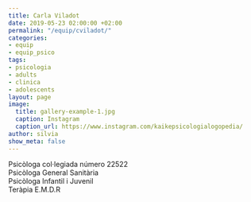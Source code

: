 ```yaml
---
title: Carla Viladot
date: 2019-05-23 02:00:00 +02:00
permalink: "/equip/cviladot/"
categories:
- equip
- equip_psico
tags:
- psicologia
- adults
- clinica
- adolescents
layout: page
image:
  title: gallery-example-1.jpg
  caption: Instagram
  caption_url: https://www.instagram.com/kaikepsicologialogopedia/
author: silvia
show_meta: false
---
```

Psicòloga col·legiada número 22522<br>
Psicòloga General Sanitària<br>
Psicòloga Infantil i Juvenil<br>
Teràpia E.M.D.R
